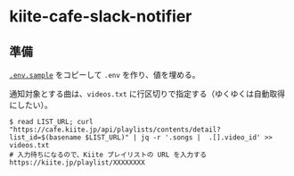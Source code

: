 # kiite-cafe-slack-notifier

## 準備

[`.env.sample`](./.env.sample) をコピーして `.env` を作り、値を埋める。

通知対象とする曲は、`videos.txt` に行区切りで指定する（ゆくゆくは自動取得にしたい）。

```shell
$ read LIST_URL; curl "https://cafe.kiite.jp/api/playlists/contents/detail?list_id=$(basename $LIST_URL)" | jq -r '.songs |  .[].video_id' >> videos.txt
# 入力待ちになるので、Kiite プレイリストの URL を入力する
https://kiite.jp/playlist/XXXXXXXX
```

